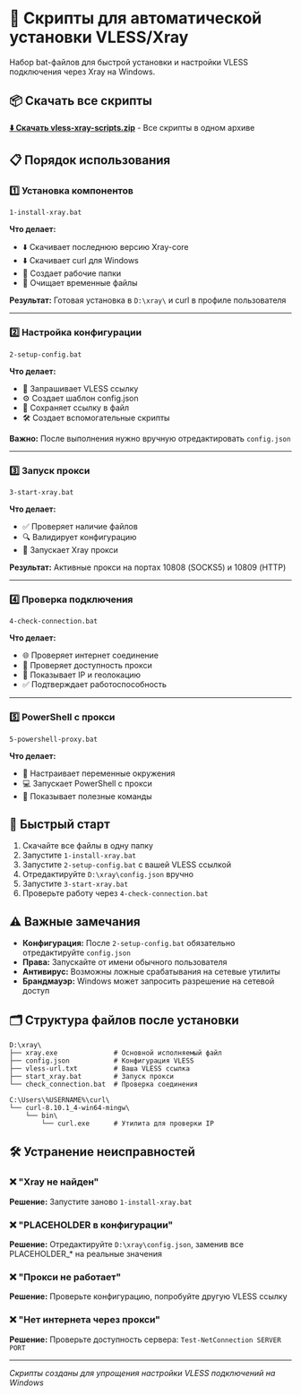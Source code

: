# 🚀 Скрипты для автоматической установки VLESS/Xray

Набор bat-файлов для быстрой установки и настройки VLESS подключения через Xray на Windows.

## 📦 Скачать все скрипты

**[⬇️ Скачать vless-xray-scripts.zip](./vless-xray-scripts.zip)** - Все скрипты в одном архиве

## 📋 Порядок использования

### 1️⃣ Установка компонентов
```
1-install-xray.bat
```
**Что делает:**
- ⬇️ Скачивает последнюю версию Xray-core
- ⬇️ Скачивает curl для Windows
- 📁 Создает рабочие папки
- 🧹 Очищает временные файлы

**Результат:** Готовая установка в `D:\xray\` и curl в профиле пользователя

---

### 2️⃣ Настройка конфигурации
```
2-setup-config.bat
```
**Что делает:**
- 📝 Запрашивает VLESS ссылку
- ⚙️ Создает шаблон config.json
- 💾 Сохраняет ссылку в файл
- 🛠️ Создает вспомогательные скрипты

**Важно:** После выполнения нужно вручную отредактировать `config.json`

---

### 3️⃣ Запуск прокси
```
3-start-xray.bat
```
**Что делает:**
- ✅ Проверяет наличие файлов
- 🔍 Валидирует конфигурацию
- 🚀 Запускает Xray прокси

**Результат:** Активные прокси на портах 10808 (SOCKS5) и 10809 (HTTP)

---

### 4️⃣ Проверка подключения
```
4-check-connection.bat
```
**Что делает:**
- 🌐 Проверяет интернет соединение
- 🔌 Проверяет доступность прокси
- 📍 Показывает IP и геолокацию
- ✅ Подтверждает работоспособность

---

### 5️⃣ PowerShell с прокси
```
5-powershell-proxy.bat
```
**Что делает:**
- 🔧 Настраивает переменные окружения
- 💻 Запускает PowerShell с прокси
- 📝 Показывает полезные команды

## 🎯 Быстрый старт

1. Скачайте все файлы в одну папку
2. Запустите `1-install-xray.bat`
3. Запустите `2-setup-config.bat` с вашей VLESS ссылкой
4. Отредактируйте `D:\xray\config.json` вручно
5. Запустите `3-start-xray.bat`
6. Проверьте работу через `4-check-connection.bat`

## ⚠️ Важные замечания

- **Конфигурация:** После `2-setup-config.bat` обязательно отредактируйте `config.json`
- **Права:** Запускайте от имени обычного пользователя
- **Антивирус:** Возможны ложные срабатывания на сетевые утилиты
- **Брандмауэр:** Windows может запросить разрешение на сетевой доступ

## 🗂️ Структура файлов после установки

```
D:\xray\
├── xray.exe              # Основной исполняемый файл
├── config.json           # Конфигурация VLESS
├── vless-url.txt         # Ваша VLESS ссылка
├── start_xray.bat        # Запуск прокси
└── check_connection.bat  # Проверка соединения

C:\Users\%USERNAME%\curl\
└── curl-8.10.1_4-win64-mingw\
    └── bin\
        └── curl.exe      # Утилита для проверки IP
```

## 🛠️ Устранение неисправностей

### ❌ "Xray не найден"
**Решение:** Запустите заново `1-install-xray.bat`

### ❌ "PLACEHOLDER в конфигурации"
**Решение:** Отредактируйте `D:\xray\config.json`, заменив все PLACEHOLDER_* на реальные значения

### ❌ "Прокси не работает"
**Решение:** Проверьте конфигурацию, попробуйте другую VLESS ссылку

### ❌ "Нет интернета через прокси"
**Решение:** Проверьте доступность сервера: `Test-NetConnection SERVER PORT`

---

*Скрипты созданы для упрощения настройки VLESS подключений на Windows*